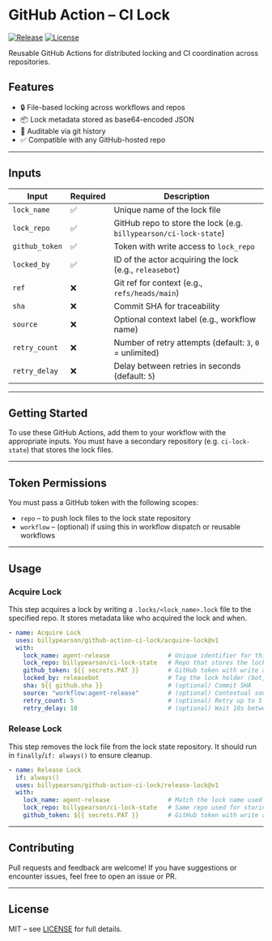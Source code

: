 # GitHub Action – CI Lock

[![Release](https://img.shields.io/github/v/release/billypearson/github-action-ci-lock?label=version)](https://github.com/billypearson/github-action-ci-lock/releases)
[![License](https://img.shields.io/github/license/billypearson/github-action-ci-lock)](LICENSE)

Reusable GitHub Actions for distributed locking and CI coordination across repositories.

## Features

- 🔒 File-based locking across workflows and repos
- 📦 Lock metadata stored as base64-encoded JSON
- 📜 Auditable via git history
- ✅ Compatible with any GitHub-hosted repo

---

## Inputs

| Input          | Required | Description |
|----------------|----------|-------------|
| `lock_name`    | ✅       | Unique name of the lock file |
| `lock_repo`    | ✅       | GitHub repo to store the lock (e.g. `billypearson/ci-lock-state`) |
| `github_token` | ✅       | Token with write access to `lock_repo` |
| `locked_by`    | ✅       | ID of the actor acquiring the lock (e.g., `releasebot`) |
| `ref`          | ❌       | Git ref for context (e.g., `refs/heads/main`) |
| `sha`          | ❌       | Commit SHA for traceability |
| `source`       | ❌       | Optional context label (e.g., workflow name) |
| `retry_count`  | ❌       | Number of retry attempts (default: `3`, `0` = unlimited) |
| `retry_delay`  | ❌       | Delay between retries in seconds (default: `5`) |

---

## Getting Started

To use these GitHub Actions, add them to your workflow with the appropriate inputs. You must have a secondary repository (e.g. `ci-lock-state`) that stores the lock files.

---

## Token Permissions

You must pass a GitHub token with the following scopes:
- `repo` – to push lock files to the lock state repository
- `workflow` – (optional) if using this in workflow dispatch or reusable workflows

---

## Usage

### Acquire Lock

This step acquires a lock by writing a `.locks/<lock_name>.lock` file to the specified repo. It stores metadata like who acquired the lock and when.

```yaml
- name: Acquire Lock
  uses: billypearson/github-action-ci-lock/acquire-lock@v1
  with:
    lock_name: agent-release                # Unique identifier for this lock
    lock_repo: billypearson/ci-lock-state   # Repo that stores the lock file
    github_token: ${{ secrets.PAT }}        # GitHub token with write access to lock_repo
    locked_by: releasebot                   # Tag the lock holder (bot, user, etc.)
    sha: ${{ github.sha }}                  # (optional) Commit SHA
    source: "workflow:agent-release"        # (optional) Contextual source description
    retry_count: 5                          # (optional) Retry up to 5 times
    retry_delay: 10                         # (optional) Wait 10s between retries
```

### Release Lock

This step removes the lock file from the lock state repository. It should run in `finally`/`if: always()` to ensure cleanup.

```yaml
- name: Release Lock
  if: always()
  uses: billypearson/github-action-ci-lock/release-lock@v1
  with:
    lock_name: agent-release                # Match the lock name used earlier
    lock_repo: billypearson/ci-lock-state   # Same repo used for storing locks
    github_token: ${{ secrets.PAT }}        # GitHub token with write access
```

---

## Contributing

Pull requests and feedback are welcome! If you have suggestions or encounter issues, feel free to open an issue or PR.

---

## License

MIT – see [LICENSE](LICENSE) for full details.
